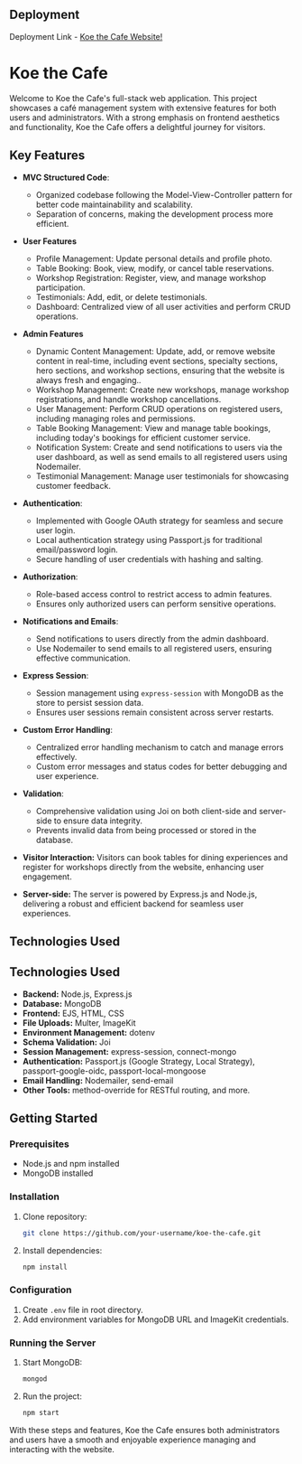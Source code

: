 ## Deployment
Deployment Link - [Koe the Cafe  Website!](https://koe-the-cafe.onrender.com)

# Koe the Cafe

Welcome to Koe the Cafe's full-stack web application. This project showcases a café management system with extensive features for both users and administrators. With a strong emphasis on frontend aesthetics and functionality, Koe the Cafe offers a delightful journey for visitors.

## Key Features

- **MVC Structured Code**:
  - Organized codebase following the Model-View-Controller pattern for better code maintainability and scalability.
  - Separation of concerns, making the development process more efficient.
 
- **User Features**
  - Profile Management: Update personal details and profile photo.
  - Table Booking: Book, view, modify, or cancel table reservations.
  - Workshop Registration: Register, view, and manage workshop participation.
  - Testimonials: Add, edit, or delete testimonials.
  - Dashboard: Centralized view of all user activities and perform CRUD operations.

- **Admin Features**
  - Dynamic Content Management: Update, add, or remove website content in real-time, including event sections, specialty sections, hero sections, and workshop sections, ensuring that the website is always fresh and engaging..
  - Workshop Management: Create new workshops, manage workshop registrations, and handle workshop cancellations.
  - User Management: Perform CRUD operations on registered users, including managing roles and permissions.
  - Table Booking Management: View and manage table bookings, including today's bookings for efficient customer service.
  - Notification System: Create and send notifications to users via the user dashboard, as well as send emails to all registered users using Nodemailer.
  - Testimonial Management: Manage user testimonials for showcasing customer feedback.

- **Authentication**: 
  - Implemented with Google OAuth strategy for seamless and secure user login.
  - Local authentication strategy using Passport.js for traditional email/password login.
  - Secure handling of user credentials with hashing and salting.

- **Authorization**: 
  - Role-based access control to restrict access to admin features.
  - Ensures only authorized users can perform sensitive operations.
 
- **Notifications and Emails**:
  - Send notifications to users directly from the admin dashboard.
  - Use Nodemailer to send emails to all registered users, ensuring effective communication.
    
- **Express Session**: 
  - Session management using `express-session` with MongoDB as the store to persist session data.
  - Ensures user sessions remain consistent across server restarts.
    
- **Custom Error Handling**: 
  - Centralized error handling mechanism to catch and manage errors effectively.
  - Custom error messages and status codes for better debugging and user experience.

- **Validation**: 
  - Comprehensive validation using Joi on both client-side and server-side to ensure data integrity.
  - Prevents invalid data from being processed or stored in the database.

- **Visitor Interaction:** Visitors can book tables for dining experiences and register for workshops directly from the website, enhancing user engagement.
- **Server-side:** The server is powered by Express.js and Node.js, delivering a robust and efficient backend for seamless user experiences.

## Technologies Used

## Technologies Used

- **Backend:** Node.js, Express.js
- **Database:** MongoDB
- **Frontend:** EJS, HTML, CSS
- **File Uploads:** Multer, ImageKit
- **Environment Management:** dotenv
- **Schema Validation:** Joi
- **Session Management:** express-session, connect-mongo
- **Authentication:** Passport.js (Google Strategy, Local Strategy), passport-google-oidc, passport-local-mongoose
- **Email Handling:** Nodemailer, send-email
- **Other Tools:** method-override for RESTful routing, and more.

## Getting Started

### Prerequisites

- Node.js and npm installed
- MongoDB installed

### Installation

1. Clone repository:
    ```bash
    git clone https://github.com/your-username/koe-the-cafe.git
    ```
2. Install dependencies:
    ```bash
    npm install
    ```

### Configuration

1. Create `.env` file in root directory.
2. Add environment variables for MongoDB URL and ImageKit credentials.

### Running the Server

1. Start MongoDB:
    ```bash
    mongod
    ```
2. Run the project:
    ```bash
    npm start
    ```

With these steps and features, Koe the Cafe ensures both administrators and users have a smooth and enjoyable experience managing and interacting with the website.

